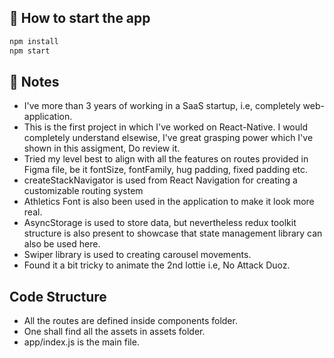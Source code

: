 ## 🚀 How to start the app

```sh
npm install
npm start
```

## 📝 Notes

- I've more than 3 years of working in a SaaS startup, i.e, completely web-application.
- This is the first project in which I've worked on React-Native. I would completely understand elsewise, I've great grasping power which I've shown in this assigment, Do review it.
- Tried my level best to align with all the features on routes provided in Figma file, be it fontSize, fontFamily, hug padding, fixed padding etc.
- createStackNavigator is used from React Navigation for creating a customizable routing system
- Athletics Font is also been used in the application to make it look more real.
- AsyncStorage is used to store data, but nevertheless redux toolkit structure is also present to showcase that state management library can also be used here.
- Swiper library is used to creating carousel movements.
- Found it a bit tricky to animate the 2nd lottie i.e, No Attack Duoz.

## Code Structure

- All the routes are defined inside components folder.
- One shall find all the assets in assets folder.
- app/index.js is the main file.
